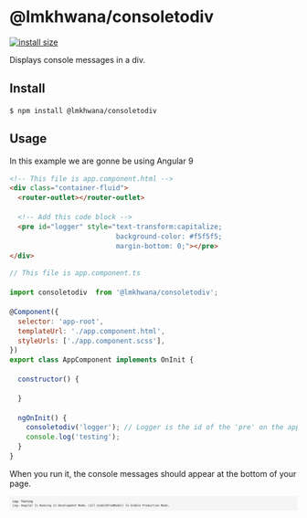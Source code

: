 # @lmkhwana/consoletodiv

[![install size](https://packagephobia.com/badge?p=@lmkhwana/consoletodiv)](https://packagephobia.com/result?p=@lmkhwana/consoletodiv)

Displays console messages in a div.

## Install

```
$ npm install @lmkhwana/consoletodiv
```

## Usage

In this example we are gonne be using Angular 9

```html
<!-- This file is app.component.html -->
<div class="container-fluid">
  <router-outlet></router-outlet>
  
  <!-- Add this code block -->
  <pre id="logger" style="text-transform:capitalize;
                          background-color: #f5f5f5;
                          margin-bottom: 0;"></pre>
</div>

```

```js
// This file is app.component.ts 

import consoletodiv  from '@lmkhwana/consoletodiv';

@Component({
  selector: 'app-root',
  templateUrl: './app.component.html',
  styleUrls: ['./app.component.scss'],
})
export class AppComponent implements OnInit {

  constructor() {
   
  }

  ngOnInit() {
    consoletodiv('logger'); // Logger is the id of the 'pre' on the app.component.html
    console.log('testing');
  }
}

```

When you run it, the console messages should appear at the bottom of your page.

![snapshot](snap.png)
